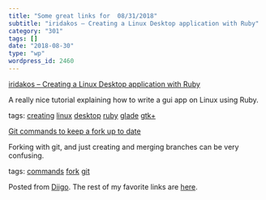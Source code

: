 ```yaml
---
title: "Some great links for  08/31/2018"
subtitle: "iridakos – Creating a Linux Desktop application with Ruby"
category: "301"
tags: []
date: "2018-08-30"
type: "wp"
wordpress_id: 2460
---
```

[iridakos – Creating a Linux Desktop application with Ruby](https://iridakos.com/tutorials/2018/01/25/creating-a-gtk-todo-application-with-ruby.html) 

A really nice tutorial explaining how to write a gui app on Linux using Ruby.

 tags: [creating](https://www.diigo.com/user/pitosalas/creating) [linux](https://www.diigo.com/user/pitosalas/linux) [desktop](https://www.diigo.com/user/pitosalas/desktop) [ruby](https://www.diigo.com/user/pitosalas/ruby) [glade](https://www.diigo.com/user/pitosalas/glade) [gtk+](https://www.diigo.com/user/pitosalas/gtk+)

 [Git commands to keep a fork up to date](https://philna.sh/blog/2018/08/21/git-commands-to-keep-a-fork-up-to-date/) 

Forking with git, and just creating and merging branches can be very confusing. 

 tags: [commands](https://www.diigo.com/user/pitosalas/commands) [fork](https://www.diigo.com/user/pitosalas/fork) [git](https://www.diigo.com/user/pitosalas/git)

Posted from [Diigo](https://www.diigo.com). The rest of my favorite links are [here](https://www.diigo.com/user/pitosalas).